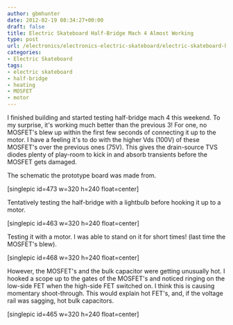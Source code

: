 ```yaml
---
author: gbmhunter
date: 2012-02-19 08:34:27+00:00
draft: false
title: Electric Skateboard Half-Bridge Mach 4 Almost Working
type: post
url: /electronics/electronics-electric-skateboard/electric-skateboard-half-bridge-mach-4-almost-working
categories:
- Electric Skateboard
tags:
- electric skateboard
- half-bridge
- heating
- MOSFET
- motor
---
```


I finished building and started testing half-bridge mach 4 this weekend. To my surprise, it's working much better than the previous 3! For one, no MOSFET's blew up within the first few seconds of connecting it up to the motor. I have a feeling it's to do with the higher Vds (100V) of these MOSFET's over the previous ones (75V). This gives the drain-source TVS diodes plenty of play-room to kick in and absorb transients before the MOSFET gets damaged.

The schematic the prototype board was made from.

[singlepic id=473 w=320 h=240 float=center]

Tentatively testing the half-bridge with a lightbulb before hooking it up to a motor.

[singlepic id=463 w=320 h=240 float=center]

Testing it with a motor. I was able to stand on it for short times! (last time the MOSFET's blew).

[singlepic id=468 w=320 h=240 float=center]

However, the MOSFET's and the bulk capacitor were getting unusually hot. I hooked a scope up to the gates of the MOSFET's and noticed ringing on the low-side FET when the high-side FET switched on. I think this is causing momentary shoot-through. This would explain hot FET's, and, if the voltage rail was sagging, hot bulk capacitors.

[singlepic id=465 w=320 h=240 float=center]
